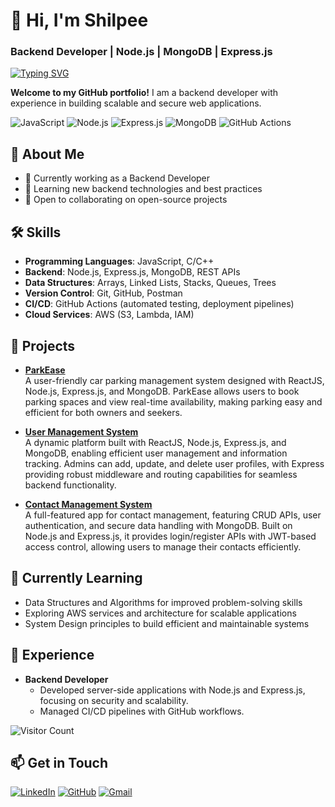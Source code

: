 # 👋 Hi, I'm Shilpee
### Backend Developer | Node.js | MongoDB | Express.js

[![Typing SVG](https://readme-typing-svg.herokuapp.com/?lines=Hi,+I'm+Shilpee;Backend+Developer+|+Node.js+|+Express+|+MongoDB)](https://git.io/typing-svg)

**Welcome to my GitHub portfolio!** I am a backend developer with experience in building scalable and secure web applications.

![JavaScript](https://img.shields.io/badge/-JavaScript-F7DF1E?style=for-the-badge&logo=javascript&logoColor=black)
![Node.js](https://img.shields.io/badge/-Node.js-339933?style=for-the-badge&logo=node-dot-js&logoColor=white)
![Express.js](https://img.shields.io/badge/-Express.js-000000?style=for-the-badge&logo=express&logoColor=white)
![MongoDB](https://img.shields.io/badge/-MongoDB-47A248?style=for-the-badge&logo=mongodb&logoColor=white)
![GitHub Actions](https://img.shields.io/badge/-GitHub%20Actions-2088FF?style=for-the-badge&logo=github-actions&logoColor=white)

## 🚀 About Me
- 💼 Currently working as a Backend Developer
- 🌱 Learning new backend technologies and best practices
- 🤝 Open to collaborating on open-source projects

## 🛠 Skills
- **Programming Languages**: JavaScript, C/C++
- **Backend**: Node.js, Express.js, MongoDB, REST APIs
- **Data Structures**: Arrays, Linked Lists, Stacks, Queues, Trees
- **Version Control**: Git, GitHub, Postman
- **CI/CD**: GitHub Actions (automated testing, deployment pipelines)
- **Cloud Services**: AWS (S3, Lambda, IAM)

## 📂 Projects

- [**ParkEase**](https://park-ease.netlify.app/)  
  A user-friendly car parking management system designed with ReactJS, Node.js, Express.js, and MongoDB. ParkEase allows users to book parking spaces and view real-time availability, making parking easy and efficient for both owners and seekers.

- [**User Management System**](https://node-sjl1.onrender.com)  
  A dynamic platform built with ReactJS, Node.js, Express.js, and MongoDB, enabling efficient user management and information tracking. Admins can add, update, and delete user profiles, with Express providing robust middleware and routing capabilities for seamless backend functionality.

- [**Contact Management System**](https://shilpeedalal.github.io/mycontacts-backend/)  
  A full-featured app for contact management, featuring CRUD APIs, user authentication, and secure data handling with MongoDB. Built on Node.js and Express.js, it provides login/register APIs with JWT-based access control, allowing users to manage their contacts efficiently.

## 🌱 Currently Learning
- Data Structures and Algorithms for improved problem-solving skills
- Exploring AWS services and architecture for scalable applications
- System Design principles to build efficient and maintainable systems

## 💼 Experience
- **Backend Developer**  
  - Developed server-side applications with Node.js and Express.js, focusing on security and scalability.
  - Managed CI/CD pipelines with GitHub workflows.

![Visitor Count](https://komarev.com/ghpvc/?username=shilpeedalal&color=blueviolet)

## 📫 Get in Touch
[![LinkedIn](https://img.shields.io/badge/-LinkedIn-0A66C2?style=for-the-badge&logo=linkedin&logoColor=white)](https://www.linkedin.com/in/shilpee-dalal-466761224/)
[![GitHub](https://img.shields.io/badge/-GitHub-181717?style=for-the-badge&logo=github&logoColor=white)](https://github.com/shilpeedalal)
[![Gmail](https://img.shields.io/badge/-Gmail-D14836?style=for-the-badge&logo=gmail&logoColor=white)](mailto:shilpeedalal937@gmail.com)











